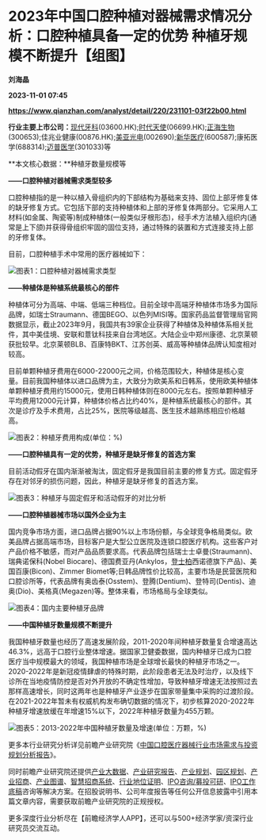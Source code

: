 # 2023年中国口腔种植对器械需求情况分析：口腔种植具备一定的优势 种植牙规模不断提升【组图】
**刘海晶**

**2023-11-01 07:45**

**https://www.qianzhan.com/analyst/detail/220/231101-03f22b00.html**

**行业主要上市公司：**[现代牙科](https://stock.qianzhan.com/hk/zhengquan_03600.HK.html)(03600.HK);[时代天使](https://stock.qianzhan.com/hk/zhengquan_06699.HK.html)(06699.HK);[正海生物](https://stock.qianzhan.com/hs/zhengquan_300653.SZ.html)(300653);佳兆业健康(00876.HK);[美亚光电](https://stock.qianzhan.com/hs/zhengquan_002690.SZ.html)(002690);[新华医疗](https://stock.qianzhan.com/hs/zhengquan_600587.SH.html)(600587);康拓医学(688314);[迈普医学](https://stock.qianzhan.com/hs/zhengquan_301033.SZ.html)(301033)等

**本文核心数据：**种植牙数量规模等

**——口腔种植对器械需求类型较多**

口腔种植指的是一种以植入骨组织内的下部结构为基础来支持、固位上部牙修复体的缺牙修复方式。它包括下部的支持种植体和上部的牙修复体两部分。它采用人工材料(如金属、陶瓷等)制成种植体(一般类似牙根形态)，经手术方法植入组织内(通常是上下颌)并获得骨组织牢固的固位支持，通过特殊的装置和方式连接支持上部的牙修复体。

目前，口腔种植手术中常用的医疗器械如下：

![图表1：口腔种植对器械需求类型](https://img3.qianzhan.com/news/202311/01/20231101-a4595b2def357f50.png)

**——种植体是种植系统最核心的部件**

种植体可分为高端、中端、低端三种档位。目前全球中高端牙种植体市场多为国际品牌，如瑞士Straumann、德国BEGO、以色列MISI等。国家药品监督管理局官网数据显示，截止2023年9月，我国共有39家企业获得了种植体及种植体系相关批件，其中美佳境、安联和薏钛科技来自台湾地区。大陆企业中郑州康德、北京莱顿获批较早。北京莱顿BLB、百康特BKT、江苏创英、威高等种植体品牌认知度相对较高。

目前单颗种植牙费用在6000-22000元之间，价格范围较大，种植体是核心变量。目前我国种植体以进口品牌为主，大致分为欧美系和日韩系，使用欧美种植体单颗种植牙费用约15000元，使用日韩种植体则在8000元左右。按照单颗种植牙平均费用12000元计算，种植体价格占比约40%，是种植系统最核心的部件。其次是诊疗及手术费用，占比25%，医院等级越高、医生技术越熟练相应价格越高。

![图表2：种植牙费用构成(单位：%)](https://img3.qianzhan.com/news/202311/01/20231101-527e90b05643f6a6.png)

**——口腔种植具有一定的优势，种植牙是缺牙修复的首选方案**

目前活动假牙在国内渐渐被淘汰，固定假牙是我国目前主要的修复方式。固定假牙存在对邻牙的损伤问题，因此，种植牙是缺牙修复的首选方案。

![图表3：种植牙与固定假牙和活动假牙的对比分析](https://img3.qianzhan.com/news/202311/01/20231101-adbd3a02a2319e2f.png)

**——口腔种植器械市场以国外企业为主**

国内竞争市场方面，进口品牌占据90%以上市场份额，与全球竞争格局类似。欧美品牌占据高端市场，目标客户是大型公立医院及连锁口腔医疗机构。这些客户对产品价格不敏感，而对产品品质要求高。代表品牌包括瑞士士卓曼(Straumann)、瑞典诺保科(Nobel Biocare)、德国费亚丹(Ankylos，[登士柏](https://stock.qianzhan.com/us/zhengquan_XRAY.O.html)西诺德旗下产品)、美国百康(Bicon)、Zimmer Biomet等;日韩品牌性价比较高，主要市场是民营医院和口腔诊所等，代表品牌有奥齿泰(Osstem)、登腾(Dentium)、登特司(Dentis)、迪奥(Dio)、美格真(Megazen)等。整体来看，市场格局与全球类似。

![图表4：国内主要种植牙品牌](https://img3.qianzhan.com/news/202311/01/20231101-e39c49ba7c11a557.png)

**——中国种植牙数量规模不断提升**

我国种植牙数量也经历了高速发展阶段，2011-2020年间种植牙数量复合增速高达46.3%，远高于口腔行业整体增速。据国家卫健委数据，国内种植牙已成为口腔医疗当中规模最大的领域，我国种植市场是全球增长最快的种植牙市场之一。2020-2022年是新冠疫情肆虐的特殊时期，此阶段患者无法及时治疗，以及线下诊所在当地疫情防控是否对外开放的不确定性增加，导致种植牙增速无法按照过去那样高速增长，同时这两年也是种植牙产业逐步在国家带量集中采购的过渡阶段。在2021-2022年暂未有权威机构发布确切数据的情况下，初步核算2020-2022年种植牙增速放缓在年增速15%以下，2022年种植牙数量为455万颗。

![图表5：2013-2022年中国种植牙数量及增速(单位：万颗，%)](https://img3.qianzhan.com/news/202311/01/20231101-3be496edd3cdaf93.png)

更多本行业研究分析详见前瞻产业研究院《[中国口腔医疗器械行业市场需求与投资规划分析报告](https://bg.qianzhan.com/report/detail/9fbae4ed62ca4343.html)》。

同时前瞻产业研究院还提供[产业大数据](https://d.qianzhan.com/)、[产业研究报告](https://bg.qianzhan.com/report/hotlist/)、[产业规划](https://f.qianzhan.com/chanyeguihua2/)、[园区规划](https://f.qianzhan.com/yuanqu/)、[产业招商](https://f.qianzhan.com/chanyezhaoshang/)、[产业图谱](https://bg.qianzhan.com/report/lianglian/)、[智慧招商系统](https://z.qianzhan.com/)、[行业地位证明](https://bg.qianzhan.com/report/qyppcs)、[IPO咨询/募投可研](https://ipo.qianzhan.com/mutou/)、[IPO工作底稿](https://ipo.qianzhan.com/digao/)咨询等解决方案。在招股说明书、公司年度报告等任何公开信息披露中引用本篇文章内容，需要获取前瞻产业研究院的正规授权。

更多深度行业分析尽在【前瞻经济学人APP】，还可以与500+经济学家/资深行业研究员交流互动。